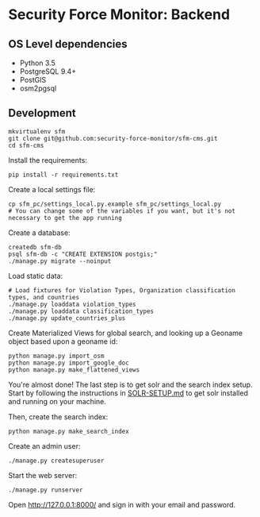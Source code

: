 # Security Force Monitor: Backend

## OS Level dependencies

* Python 3.5
* PostgreSQL 9.4+ 
* PostGIS
* osm2pgsql

## Development

    mkvirtualenv sfm
    git clone git@github.com:security-force-monitor/sfm-cms.git
    cd sfm-cms

Install the requirements:

    pip install -r requirements.txt
    
Create a local settings file:

    cp sfm_pc/settings_local.py.example sfm_pc/settings_local.py
    # You can change some of the variables if you want, but it's not necessary to get the app running    

Create a database:

    createdb sfm-db
    psql sfm-db -c "CREATE EXTENSION postgis;"
    ./manage.py migrate --noinput

Load static data:

```
# Load fixtures for Violation Types, Organization classification types, and countries
./manage.py loaddata violation_types
./manage.py loaddata classification_types
./manage.py update_countries_plus
```

Create Materialized Views for global search, and looking up a Geoname object based upon a geoname id: 

    python manage.py import_osm
    python manage.py import_google_doc
    python manage.py make_flattened_views

You're almost done! The last step is to get solr and the search index setup. Start by following the instructions in [SOLR-SETUP.md](https://github.com/security-force-monitor/sfm-cms/blob/master/SOLR-SETUP.md) to get solr installed and running on your machine.

Then, create the search index: 

    python manage.py make_search_index

Create an admin user:

    ./manage.py createsuperuser

Start the web server:

    ./manage.py runserver

Open http://127.0.0.1:8000/ and sign in with your email and password.
